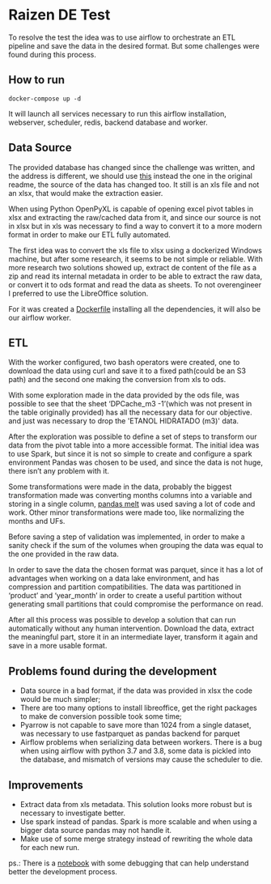 # Raizen DE Test

To resolve the test the idea was to use airflow to orchestrate an ETL pipeline and save the data in the desired format. But some challenges were found during this process.


## How to run

``docker-compose up -d``

It will launch all services necessary to run this airflow installation, webserver, scheduler, redis, backend database and worker.

## Data Source
The provided database has changed since the challenge was written, and the address is different, we should use [this](https://www.gov.br/anp/pt-br/centrais-de-conteudo/dados-estatisticos/de/vdpb/vendas-combustiveis-m3.xls) instead the one in the original readme, the source of the data has changed too. It still is an xls file and not an xlsx, that would make the extraction easier.

When using Python OpenPyXL is capable of opening excel pivot tables in xlsx and extracting the raw/cached data from it, and since our source is not in xlsx but in xls was necessary to find a way to convert it to a more modern format in order to make our ETL fully automated. 

The first idea was to convert the xls file to xlsx using a dockerized Windows machine, but after some research, it seems to be not simple or reliable. With more research two solutions showed up, extract de content of the file as a zip and read its internal metadata in order to be able to extract the raw data, or convert it to ods format and read the data as sheets. To not overengineer I preferred to use the LibreOffice solution.

For it was created a [Dockerfile](libreoffice/Dockerfile) installing all the dependencies, it will also be our airflow worker.

## ETL
With the worker configured, two bash operators were created, one to download the data using curl and save it to a fixed path(could be an S3 path) and the second one making the conversion from xls to ods.

With some exploration made in the data provided by the ods file, was possible to see that the sheet ‘DPCache_m3 -1’(which was not present in the table originally provided) has all the necessary data for our objective. and just was necessary to drop the 'ETANOL HIDRATADO (m3)' data. 

After the exploration was possible to define a set of steps to transform our data from the pivot table into a more accessible format. The initial idea was to use Spark, but since it is not so simple to create and configure a spark environment Pandas was chosen to be used, and since the data is not huge, there isn’t any problem with it.

Some transformations were made in the data, probably the biggest transformation made was converting months columns into a variable and storing in a single column, [pandas melt](https://pandas.pydata.org/docs/reference/api/pandas.melt.html) was used saving a lot of code and work. Other minor transformations were made too, like normalizing the months and UFs.

Before saving a step of validation was implemented, in order to make a sanity check if the sum of the volumes when grouping the data was equal to the one provided in the raw data.

In order to save the data the chosen format was parquet, since it has a lot of advantages when working on a data lake environment, and has compression and partition compatibilities. The data was partitioned in ‘product’ and ‘year_month’ in order to create a useful partition without generating small partitions that could compromise the performance on read.

After all this process was possible to develop a solution that can run automatically without any human intervention. Download the data, extract the meaningful part, store it in an intermediate layer, transform it again and save in a more usable format.

## Problems found during the development

- Data source in a bad format, if the data was provided in xlsx the code would be much simpler;
- There are too many options to install libreoffice, get the right packages to make de conversion possible took some time;
- Pyarrow is not capable to save more than 1024 from a single dataset, was necessary to use fastparquet as pandas backend for parquet
- Airflow problems when serializing data between workers. There is a bug when using airflow with python 3.7 and 3.8, some data is pickled into the database, and mismatch of versions may cause the scheduler to die.

## Improvements

- Extract data from xls metadata. This solution looks more robust but is necessary to investigate better.
- Use spark instead of pandas. Spark is more scalable and when using a bigger data source pandas may not handle it.
- Make use of some merge strategy instead of rewriting the whole data for each new run.


ps.: There is a [notebook](discover.ipynb) with some debugging that can help understand better the development process.

